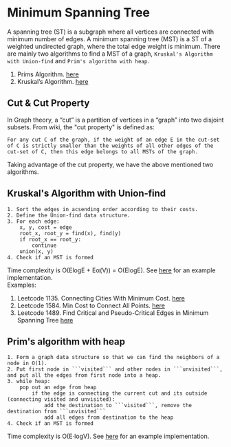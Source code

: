 # Minimum Spanning Tree
A spanning tree (ST) is a subgraph where all vertices are connected with minimum number of edges. A minimum spanning tree (MST) is a ST of a weighted undirected graph, where the total edge weight is minimum. There are mainly two algorithms to find a MST of a graph, ```Kruskal's Algorithm with Union-find``` and ```Prim's algorithm with heap```.

1. Prims Algorithm. [here](https://www.geeksforgeeks.org/prims-minimum-spanning-tree-mst-greedy-algo-5/)
2. Kruskal’s Algorithm. [here](https://www.geeksforgeeks.org/kruskals-minimum-spanning-tree-algorithm-greedy-algo-2/)

## Cut & Cut Property
In Graph theory, a “cut” is a partition of vertices in a “graph” into two disjoint subsets. From wiki, the "cut property" is defined as:   
```
For any cut C of the graph, if the weight of an edge E in the cut-set of C is strictly smaller than the weights of all other edges of the cut-set of C, then this edge belongs to all MSTs of the graph.
```
Taking advantage of the cut property, we have the above mentioned two algorithms. 

## Kruskal's Algorithm with Union-find
```
1. Sort the edges in acsending order according to their costs.    
2. Define the Union-find data structure.   
3. For each edge:   
    x, y, cost = edge   
    root_x, root_y = find(x), find(y)   
    if root_x == root_y:   
        continue   
    union(x, y)   
4. Check if an MST is formed   
```
Time complexity is O(ElogE + E&alpha;(V)) = O(ElogE). See [here](https://github.com/shiwentao00/Python-cheat-sheet/blob/main/graph/kruskal_algorithm.py) for an example implementation.   
Examples:    
1. Leetcode 1135. Connecting Cities With Minimum Cost. [here](https://github.com/raj713335/LeetCode/blob/dev/Medium/1135%20Connecting%20Cities%20With%20Minimum%20Cost%20(Premium)%20.md)
2. Leetcode 1584. Min Cost to Connect All Points. [here](https://leetcode.com/problems/min-cost-to-connect-all-points/description/)
3. Leetcode 1489. Find Critical and Pseudo-Critical Edges in Minimum Spanning Tree [here](https://leetcode.com/problems/find-critical-and-pseudo-critical-edges-in-minimum-spanning-tree/description/)

## Prim's algorithm with heap
```
1. Form a graph data structure so that we can find the neighbors of a node in O(1).    
2. Put first node in ```visited``` and other nodes in ```unvisited```, and put all the edges from first node into a heap.   
3. while heap:   
    pop out an edge from heap    
        if the edge is connecting the current cut and its outside (connecting visited and unvisited):   
            add the destination to ```visited```, remove the destination from ```unvisited```   
            add all edges from destination to the heap   
4. Check if an MST is formed   
```
Time complexity is O(E⋅logV). See [here](https://github.com/shiwentao00/Python-cheat-sheet/blob/main/graph/prim_algorithm.py) for an example implementation.

